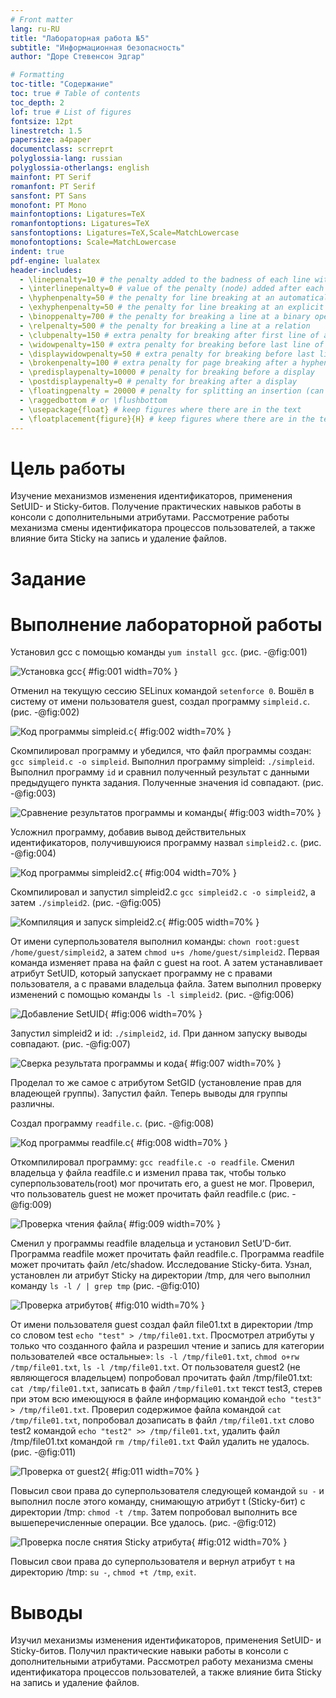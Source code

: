 ```yaml
---
# Front matter
lang: ru-RU
title: "Лабораторная работа №5"
subtitle: "Информационная безопасность"
author: "Доре Стевенсон Эдгар"

# Formatting
toc-title: "Содержание"
toc: true # Table of contents
toc_depth: 2
lof: true # List of figures
fontsize: 12pt
linestretch: 1.5
papersize: a4paper
documentclass: scrreprt
polyglossia-lang: russian
polyglossia-otherlangs: english
mainfont: PT Serif
romanfont: PT Serif
sansfont: PT Sans
monofont: PT Mono
mainfontoptions: Ligatures=TeX
romanfontoptions: Ligatures=TeX
sansfontoptions: Ligatures=TeX,Scale=MatchLowercase
monofontoptions: Scale=MatchLowercase
indent: true
pdf-engine: lualatex
header-includes:
  - \linepenalty=10 # the penalty added to the badness of each line within a paragraph (no associated penalty node) Increasing the value makes tex try to have fewer lines in the paragraph.
  - \interlinepenalty=0 # value of the penalty (node) added after each line of a paragraph.
  - \hyphenpenalty=50 # the penalty for line breaking at an automatically inserted hyphen
  - \exhyphenpenalty=50 # the penalty for line breaking at an explicit hyphen
  - \binoppenalty=700 # the penalty for breaking a line at a binary operator
  - \relpenalty=500 # the penalty for breaking a line at a relation
  - \clubpenalty=150 # extra penalty for breaking after first line of a paragraph
  - \widowpenalty=150 # extra penalty for breaking before last line of a paragraph
  - \displaywidowpenalty=50 # extra penalty for breaking before last line before a display math
  - \brokenpenalty=100 # extra penalty for page breaking after a hyphenated line
  - \predisplaypenalty=10000 # penalty for breaking before a display
  - \postdisplaypenalty=0 # penalty for breaking after a display
  - \floatingpenalty = 20000 # penalty for splitting an insertion (can only be split footnote in standard LaTeX)
  - \raggedbottom # or \flushbottom
  - \usepackage{float} # keep figures where there are in the text
  - \floatplacement{figure}{H} # keep figures where there are in the text
---
```


# Цель работы

Изучение механизмов изменения идентификаторов, применения SetUID- и Sticky-битов. Получение практических навыков работы в консоли с дополнительными атрибутами. Рассмотрение работы механизма смены идентификатора процессов пользователей, а также влияние бита Sticky на запись и удаление файлов.

# Задание

# Выполнение лабораторной работы

Установил gcc с помощью команды `yum install gcc`. (рис. -@fig:001)

![Установка gcc](image/1.png){ #fig:001 width=70% }

Отменил на текущую сессию SELinux командой `setenforce 0`. Вошёл в систему от имени пользователя guest, создал программу `simpleid.c`. (рис. -@fig:002)

![Код программы `simpleid.c`](image/2.png){ #fig:002 width=70% }

Скомпилировал программу и убедился, что файл программы создан: `gcc simpleid.c -o simpleid`. Выполнил программу simpleid: `./simpleid`. Выполнил программу `id` и сравнил полученный результат с данными предыдущего пункта задания. Полученные значения id совпадают. (рис. -@fig:003)

![Сравнение результатов программы и команды](image/3.png){ #fig:003 width=70% }

Усложнил программу, добавив вывод действительных идентификаторов, получившуюися программу назвал `simpleid2.c`. (рис. -@fig:004)

![Код программы `simpleid2.c`](image/4.png){ #fig:004 width=70% }

Скомпилировал и запустил simpleid2.c `gcc simpleid2.c -o simpleid2`, а затем `./simpleid2`. (рис. -@fig:005)

![Компиляция и запуск `simpleid2.c`](image/5.png){ #fig:005 width=70% }

От имени суперпользователя выполнил команды: `chown root:guest /home/guest/simpleid2`, а затем `chmod u+s /home/guest/simpleid2`. Первая команда изменяет права на файл с guest на root. А затем устанавливает атрибут SetUID, который запускает программу не с правами пользователя, а с правами владельца файла. Затем выполнил  проверку изменений с помощью команды `ls -l simpleid2`. (рис. -@fig:006)

![Добавление SetUID](image/6.png){ #fig:006 width=70% }

Запустил simpleid2 и id: `./simpleid2`, `id`. При данном запуску выводы совпадают. (рис. -@fig:007)

![Сверка результата программы и кода](image/7.png){ #fig:007 width=70% }

Проделал то же самое с атрибутом SetGID (установление прав для владеющей группы). Запустил файл. Теперь выводы для группы различны.


Создал программу `readfile.c`. (рис. -@fig:008)

![Код программы readfile.c](image/8.png){ #fig:008 width=70% }

Откомпилировал программу: `gcc readfile.c -o readfile`. Сменил владельца у файла readfile.c и изменил права так, чтобы только суперпользователь(root) мог прочитать его, a guest не мог. Проверил, что пользователь guest не может прочитать файл readfile.с (рис. -@fig:009)

![Проверка чтения файла](image/9.png){ #fig:009 width=70% }

Сменил у программы readfile владельца и установил SetU’D-бит. Программа readfile может прочитать файл readfile.c. Программа readfile может прочитать файл /etc/shadow. Исследование Sticky-бита. Узнал, установлен ли атрибут Sticky на директории /tmp, для чего выполнил команду `ls -l / | grep tmp` (рис. -@fig:010)

![Проверка атрибутов](image/10.png){ #fig:010 width=70% }

От имени пользователя guest создал файл file01.txt в директории /tmp
со словом test `echo "test" > /tmp/file01.txt`. Просмотрел атрибуты у только что созданного файла и разрешил чтение и запись для категории пользователей «все остальные»: `ls -l /tmp/file01.txt`, `chmod o+rw /tmp/file01.txt`, `ls -l /tmp/file01.txt`. От пользователя guest2 (не являющегося владельцем) попробовал прочитать файл /tmp/file01.txt: `cat /tmp/file01.txt`, записать в файл `/tmp/file01.txt` текст test3, стерев при этом всю имеющуюся в файле информацию командой `echo "test3" > /tmp/file01.txt`. Проверил содержимое файла командой `cat /tmp/file01.txt`, попробовал дозаписать в файл `/tmp/file01.txt` слово test2 командой `echo "test2" >> /tmp/file01.txt`, удалить файл /tmp/file01.txt командой `rm /tmp/file01.txt` Файл удалить не удалось. (рис. -@fig:011)

![Проверка от guest2](image/11.png){ #fig:011 width=70% }

Повысил свои права до суперпользователя следующей командой `su -`
и выполнил после этого команду, снимающую атрибут t (Sticky-бит) с
директории /tmp: `chmod -t /tmp`. Затем попробовал выполнить все вышеперечисленные операции. Все удалось. (рис. -@fig:012)

![Проверка после снятия Sticky атрибута](image/12.png){ #fig:012 width=70% }

Повысил свои права до суперпользователя и вернул атрибут `t` на директорию /tmp: `su -`, `chmod +t /tmp`, `exit`.

# Выводы

Изучил механизмы изменения идентификаторов, применения SetUID- и Sticky-битов. Получил практические навыки работы в консоли с дополнительными атрибутами. Рассмотрел работу механизма смены идентификатора процессов пользователей, а также влияние бита Sticky на запись и удаление файлов.